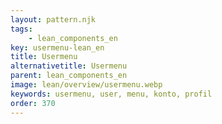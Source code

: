 ```yaml
---
layout: pattern.njk
tags: 
    - lean_components_en
key: usermenu-lean_en
title: Usermenu
alternativetitle: Usermenu
parent: lean_components_en
image: lean/overview/usermenu.webp
keywords: usermenu, user, menu, konto, profil
order: 370
---
```


